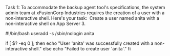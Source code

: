 Task 1:
To accommodate the backup agent tool's specifications, the system admin team at xFusionCorp Industries requires the creation of a user with a non-interactive shell. Here's your task: 
Create a user named anita with a non-interactive shell on App Server 3.

#!/bin/bash
useradd -s /sbin/nologin anita

if [ $? -eq 0 ]; then
echo "User 'anita' was successfully created with a non-interactive shell."
else
echo "Failed to create user 'anita'."
fi
